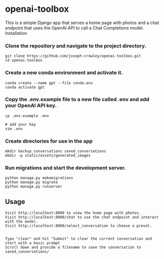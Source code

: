 # openai-toolbox

This is a simple Django app that serves a home page with photos and a chat endpoint that uses the OpenAI API to call a Chat Completions model.
Installation

### Clone the repository and navigate to the project directory.

    git clone https://github.com/joseph-crowley/openai-toolbox.git
    cd openai-toolbox

### Create a new conda environment and activate it.

    conda create --name gpt --file conda.env
    conda activate gpt

### Copy the .env.example file to a new file called .env and add your OpenAI API key.

    cp .env.example .env
    
    # add your key
    vim .env 

### Create directories for use in the app
    mkdir backup_conversations saved_conversations
    mkdir -p static/assets/generated_images

### Run migrations and start the development server.

    python manage.py makemigrations
    python manage.py migrate
    python manage.py runserver

## Usage

    Visit http://localhost:8000 to view the home page with photos.
    Visit http://localhost:8000/chat to use the chat endpoint and interact with the model.
    Visit http://localhost:8000/select_conversation to choose a preset.


    Type "clear" and hit "Submit" to clear the current conversation and start with a basic prompt
    Scroll down and provide a filename to save the conversation to saved_conversations/

